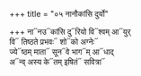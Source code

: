 +++
title = "०५ नानौकांसि दुर्यो"

+++
ना᳓नउ᳓कांसि दु᳓रियो वि᳓श्वम् आ᳓युर्  
वि᳓ तिष्ठते प्रभवः᳓ शो᳓को अग्नेः᳓  
ज्ये᳓ष्ठम् माता᳓ सून᳓वे भाग᳓म् आ᳓धाद्  
अ᳓न्व् अस्य के᳓तम् इषितं᳓ सवित्रा᳓